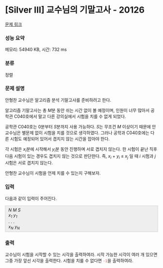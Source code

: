 # [Silver III] 교수님의 기말고사 - 20126 

[문제 링크](https://www.acmicpc.net/problem/20126) 

### 성능 요약

메모리: 54940 KB, 시간: 732 ms

### 분류

정렬

### 문제 설명

<p>안형찬 교수님은 알고리즘 분석 기말고사를 준비하려고 한다.</p>

<p>알고리즘 기말고사는 총 <em>M</em>분 동안 쉬는 시간 없이 볼 예정이며, 인원이 너무 많아서 공학관 C040호에서 말고 다른 강의실에서 시험을 치를 수 없게 되었다.</p>

<p>공학관 C040호는 0분부터 <em>S</em>분까지 사용 가능하다. <em>S</em>는 무조건 <em>M</em> 이상이기 때문에 안 교수님은 별문제 없이 시험을 치를 것으로 생각하였다. 그러나 공학과 C040호에는 다른 시험도 예정되어 있어서 겹치지 않는 시간을 잡아야 한다.</p>

<p>각 시험은 <em>x<sub>i</sub></em>분에 시작해서 <em>y<sub>i</sub></em>분 동안 진행하며 서로 겹치지 않는다. 한 시험이 끝난 직후 다음 시험이 있는 경우도 겹치지 않는 것으로 판단한다. 즉, <em>x<sub>i</sub></em> + <em>y<sub>i</sub></em> ≤ <em>x<sub>j</sub></em> 일 때 <em>i</em> 시험과 <em>j</em> 시험은 서로 겹치지 않는다.</p>

<p>안형찬 교수님이 시험을 언제 치를 수 있는지 구해보자.</p>

### 입력 

 <p>다음과 같이 입력이 주어진다.</p>

<div style="background:#eeeeee;border:1px solid #cccccc;padding:5px 10px;"><em>N</em> <em>M</em> <em>S</em><br>
<i>x<sub>1</sub></i> <em>y<sub>1</sub></em><br>
. . .<br>
<em>x<sub>N</sub></em> <em>y</em><i><sub>N</sub></i></div>

### 출력 

 <p>교수님이 시험을 시작할 수 있는 시각을 출력하여라. 시작 가능한 시각이 여러 개 있으면 그중 가장 앞선 시각을 출력한다. 시험을 치룰 수 없다면 <span style="color:#e74c3c;"><code>-1</code></span>을 출력하여라.</p>

